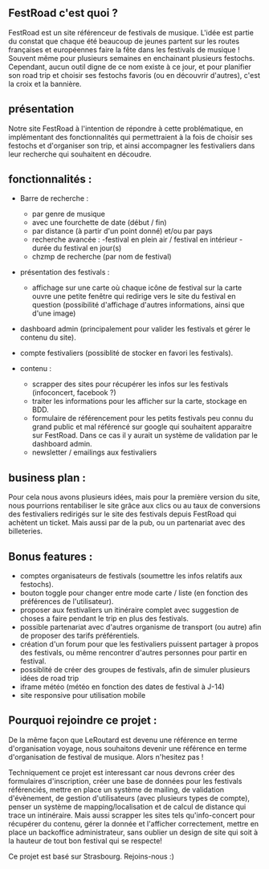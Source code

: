 ## FestRoad c'est quoi ? 

FestRoad est un site référenceur de festivals de musique. 
L'idée est partie du constat que chaque été beaucoup de jeunes partent sur les routes françaises et européennes faire la fête dans les festivals de musique ! Souvent même pour plusieurs semaines en enchainant plusieurs festochs. Cependant, aucun outil digne de ce nom existe à ce jour, et pour planifier son road trip et choisir ses festochs favoris (ou en découvrir d'autres), c'est la croix et la bannière. 

## présentation 

Notre site FestRoad à l'intention de répondre à cette problématique, en implémentant des fonctionnalités qui permettraient à la fois de choisir ses festochs et d'organiser son trip, et ainsi accompagner les festivaliers dans leur recherche qui souhaitent en découdre.

## fonctionnalités : 

- Barre de recherche : 
  - par genre de musique
  - avec une fourchette de date (début / fin)
  - par distance (à partir d'un point donné) et/ou par pays  
  - recherche avancée :
      -festival en plein air / festival en intérieur
      -durée du festival en jour(s)
  - chzmp de recherche (par nom de festival)

- présentation des festivals :
  - affichage sur une carte où chaque icône de festival sur la carte ouvre une petite fenêtre qui redirige vers le site du festival en question (possibilité d'affichage d'autres informations, ainsi que d'une image)

- dashboard admin (principalement pour valider les festivals et gérer le contenu du site).

- compte festivaliers (possiblité de stocker en favori les festivals).

- contenu :
  - scrapper des sites pour récupérer les infos sur les festivals (infoconcert, facebook ?)
  - traiter les informations pour les afficher sur la carte, stockage en BDD.
  - formulaire de référencement pour les petits festivals peu connu du grand public et mal référencé sur google qui souhaitent apparaitre sur FestRoad. Dans ce cas il y aurait un système de validation par le dashboard admin.
  - newsletter / emailings aux festivaliers

## business plan : 

Pour cela nous avons plusieurs idées, mais pour la première version du site, nous pourrions rentabiliser le site grâce aux clics ou au taux de conversions des festivaliers redirigés sur le site des festivals depuis FestRoad qui achètent un ticket. Mais aussi par de la pub, ou un partenariat avec des billeteries.

## Bonus features : 

- comptes organisateurs de festivals (soumettre les infos relatifs aux festochs).
- bouton toggle pour changer entre mode carte / liste (en fonction des préférences de l'utilisateur).
- proposer aux festivaliers un itinéraire complet avec suggestion de choses a faire pendant le trip en plus des festivals. 
- possible partenariat avec d'autres organisme de transport (ou autre) afin de proposer des tarifs préférentiels. 
- création d'un forum pour que les festivaliers puissent partager à propos des festivals, ou même rencontrer d'autres personnes pour partir en festival. 
- possiblité de créer des groupes de festivals, afin de simuler plusieurs idées de road trip
- iframe météo (météo en fonction des dates de festival à J-14)
- site responsive pour utilisation mobile

## Pourquoi rejoindre ce projet :

De la même façon que LeRoutard est devenu une référence en terme d'organisation voyage, nous souhaitons devenir une référence en terme d'organisation de festival de musique. Alors n'hesitez pas !

Techniquement ce projet est interessant car nous devrons créer des formulaires d'inscription, créer une base de données pour les festivals référenciés, mettre en place un système de mailing, de validation d'évènement, de gestion d'utilisateurs (avec plusieurs types de compte), penser un système de mapping/localisation et de calcul de distance qui trace un intinéraire. Mais aussi scrapper les sites tels qu'info-concert pour récupérer du contenu, gérer la donnée et l'afficher correctement, mettre en place un backoffice administrateur, sans oublier un design de site qui soit à la hauteur de tout bon festival qui se respecte!

Ce projet est basé sur Strasbourg. Rejoins-nous :) 
